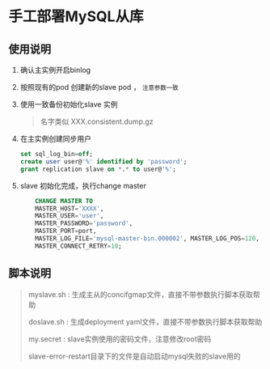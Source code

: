 #  手工部署MySQL从库

## 使用说明

1. 确认主实例开启binlog

2. 按照现有的pod 创建新的slave pod ， `注意参数一致`

3. 使用一致备份初始化slave 实例

   > 名字类似 XXX.consistent.dump.gz

4. 在主实例创建同步用户

   ```sql
   set sql_log_bin=off; 
   create user user@'%' identified by 'password';
   grant replication slave on *.* to user@'%';		
   ```

5. slave 初始化完成，执行change master

   ```sql
       CHANGE MASTER TO
       MASTER_HOST='XXXX',
       MASTER_USER='user',
       MASTER_PASSWORD='password',
       MASTER_PORT=port,
       MASTER_LOG_FILE='mysql-master-bin.000002', MASTER_LOG_POS=120,
       MASTER_CONNECT_RETRY=10;
   ```


## 脚本说明

>  myslave.sh :  生成主从的concifgmap文件，直接不带参数执行脚本获取帮助
>
>  doslave.sh :  生成deployment yaml文件，直接不带参数执行脚本获取帮助 
>
>  my.secret :  slave实例使用的密码文件，注意修改root密码
>
>  slave-error-restart目录下的文件是自动启动mysql失败的slave用的
>
>  
